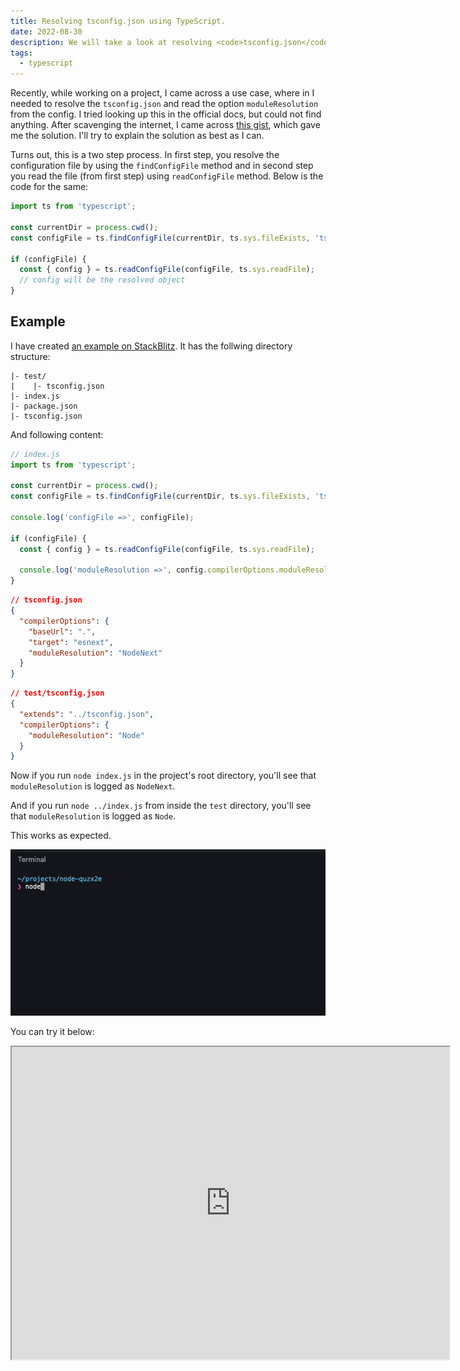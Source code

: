 ```yaml
---
title: Resolving tsconfig.json using TypeScript.
date: 2022-08-30
description: We will take a look at resolving <code>tsconfig.json</code> using TypeScript.
tags:
  - typescript
---
```


Recently, while working on a project, I came across a use case, where in I needed to resolve the `tsconfig.json` and read the option `moduleResolution` from the config. I tried looking up this in the official docs, but could not find anything. After scavenging the internet, I came across [this gist](https://gist.github.com/jeremyben/4de4fdc40175d0f76892209e00ece98f), which gave me the solution. I'll try to explain the solution as best as I can.

Turns out, this is a two step process. In first step, you resolve the configuration file by using the `findConfigFile` method and in second step you read the file (from first step) using `readConfigFile` method. Below is the code for the same:

```typescript
import ts from 'typescript';

const currentDir = process.cwd();
const configFile = ts.findConfigFile(currentDir, ts.sys.fileExists, 'tsconfig.json');

if (configFile) {
  const { config } = ts.readConfigFile(configFile, ts.sys.readFile);
  // config will be the resolved object
}
```

## Example

I have created [an example on StackBlitz](https://stackblitz.com/edit/node-quzx2e?file=index.js). It has the follwing directory structure:

```
|- test/
|    |- tsconfig.json
|- index.js
|- package.json
|- tsconfig.json
```

And following content:

```javascript
// index.js
import ts from 'typescript';

const currentDir = process.cwd();
const configFile = ts.findConfigFile(currentDir, ts.sys.fileExists, 'tsconfig.json');

console.log('configFile =>', configFile);

if (configFile) {
  const { config } = ts.readConfigFile(configFile, ts.sys.readFile);

  console.log('moduleResolution =>', config.compilerOptions.moduleResolution);
}
```

```json
// tsconfig.json
{
  "compilerOptions": {
    "baseUrl": ".",
    "target": "esnext",
    "moduleResolution": "NodeNext"
  }
}
```

```json
// test/tsconfig.json
{
  "extends": "../tsconfig.json",
  "compilerOptions": {
    "moduleResolution": "Node"
  }
}
```

Now if you run `node index.js` in the project's root directory, you'll see that `moduleResolution` is logged as `NodeNext`.

And if you run `node ../index.js` from inside the `test` directory, you'll see that `moduleResolution` is logged as `Node`.

This works as expected.

![cli output](./images/resolve-tsconfig.gif)

You can try it below:

<iframe width="700" height="500" src="https://stackblitz.com/edit/node-quzx2e?ctl=1&embed=1&file=index.js&view=editor" ></iframe>

